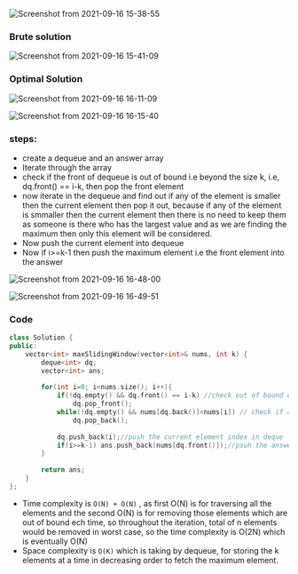 
![Screenshot from 2021-09-16 15-38-55](https://user-images.githubusercontent.com/42698268/133594029-85f55db1-55c2-4b8f-a6d6-d6e562a1ae05.png)


### Brute solution
![Screenshot from 2021-09-16 15-41-09](https://user-images.githubusercontent.com/42698268/133598775-9d18a339-1ea4-4677-9b5d-e7ac1b58e913.png)

### Optimal Solution

![Screenshot from 2021-09-16 16-11-09](https://user-images.githubusercontent.com/42698268/133598880-c1f7e65c-d2ab-4505-ac1b-2abbc424b389.png)

![Screenshot from 2021-09-16 16-15-40](https://user-images.githubusercontent.com/42698268/133599246-8ac3fb3d-73fd-46ed-91be-3ac8c7014893.png)

### steps:
* create a dequeue and an answer array
* Iterate through the array
* check if the front of dequeue is out of bound i.e beyond the size k, i.e, dq.front() == i-k, then pop the front element
* now iterate in the dequeue and find out if any of the element is smaller then the current element then pop it out, because if any of the element is smmaller then the current element then there is no need to keep them as someone is there who has the largest value and as we are finding the maximum then only this element will be considered.
* Now push the current element into dequeue
* Now if i>=k-1 then push the maximum element i.e the front element into the answer 

![Screenshot from 2021-09-16 16-48-00](https://user-images.githubusercontent.com/42698268/133609064-2c3510d9-e454-4a41-853e-b4f577519cad.png)


![Screenshot from 2021-09-16 16-49-51](https://user-images.githubusercontent.com/42698268/133609038-c551d18e-d446-42c4-a40d-53ea5bf5d46e.png)

### Code
```cpp
class Solution {
public:
    vector<int> maxSlidingWindow(vector<int>& nums, int k) {
        deque<int> dq;
        vector<int> ans;
        
        for(int i=0; i<nums.size(); i++){
            if(!dq.empty() && dq.front() == i-k) //check out of bound elements at front and push them out
                dq.pop_front();
            while(!dq.empty() && nums[dq.back()]<nums[i]) // check if any of the element in the deque is lesser than the current element then pop it out
                dq.pop_back();
            
            dq.push_back(i);//push the current element index in deque
            if(i>=k-1) ans.push_back(nums[dq.front()]);//psuh the answer in ans vector, i.e the front of deque because front of deque is maximum
        }
        
        return ans;
    }
};

```



* Time complexity is ``` O(N) + O(N) ``` , as first O(N) is for traversing all the elements and the second O(N) is for removing those elements which are out of bound ech time, so throughout the iteration, total of n elements would be removed in worst case, so the time complexity is O(2N) which is eventually O(N)
* Space complexity is ``` O(K) ``` which is taking by dequeue, for storing the k elements at a time in decreasing order to fetch the maximum element.
